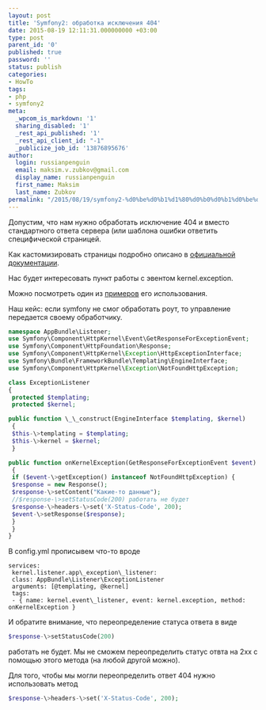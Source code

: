 ```yaml
---
layout: post
title: 'Symfony2: обработка исключения 404'
date: 2015-08-19 12:11:31.000000000 +03:00
type: post
parent_id: '0'
published: true
password: ''
status: publish
categories:
- HowTo
tags:
- php
- symfony2
meta:
  _wpcom_is_markdown: '1'
  sharing_disabled: '1'
  _rest_api_published: '1'
  _rest_api_client_id: "-1"
  _publicize_job_id: '13876895676'
author:
  login: russianpenguin
  email: maksim.v.zubkov@gmail.com
  display_name: russianpenguin
  first_name: Maksim
  last_name: Zubkov
permalink: "/2015/08/19/symfony2-%d0%be%d0%b1%d1%80%d0%b0%d0%b1%d0%be%d1%82%d0%ba%d0%b0-%d0%b8%d1%81%d0%ba%d0%bb%d1%8e%d1%87%d0%b5%d0%bd%d0%b8%d1%8f-404/"
---
```

Допустим, что нам нужно обработать исключение 404 и вместо стандартного ответа сервера (или шаблона ошибки ответить специфической страницей.

Как кастомизировать страницы подробно описано в [официальной документации](http://symfony.com/doc/current/cookbook/controller/error_pages.html).

Нас будет интересовать пункт работы с эвентом kernel.exception.

Можно посмотреть один из [примеров](http://symfonybricks.com/en/brick/custom-exception-page-404-not-found-and-other-exceptions) его использования.

Наш кейс: если symfony не смог обработать роут, то управление передается своему обработчику.

```php
namespace AppBundle\Listener;  
use Symfony\Component\HttpKernel\Event\GetResponseForExceptionEvent;  
use Symfony\Component\HttpFoundation\Response;  
use Symfony\Component\HttpKernel\Exception\HttpExceptionInterface;  
use Symfony\Bundle\FrameworkBundle\Templating\EngineInterface;  
use Symfony\Component\HttpKernel\Exception\NotFoundHttpException;

class ExceptionListener  
{  
 protected $templating;  
 protected $kernel;

public function \_\_construct(EngineInterface $templating, $kernel)  
 {  
 $this-\>templating = $templating;  
 $this-\>kernel = $kernel;  
 }

public function onKernelException(GetResponseForExceptionEvent $event)  
 {  
 if ($event-\>getException() instanceof NotFoundHttpException) {  
 $response = new Response();  
 $response-\>setContent("Какие-то данные");  
 //$response-\>setStatusCode(200) работать не будет  
 $response-\>headers-\>set('X-Status-Code', 200);  
 $event-\>setResponse($response);  
 }  
 }  
}
```

В config.yml прописывем что-то вроде

```
services:  
 kernel.listener.app\_exception\_listener:  
 class: AppBundle\Listener\ExceptionListener  
 arguments: [@templating, @kernel]  
 tags:  
 - { name: kernel.event\_listener, event: kernel.exception, method: onKernelException }
```

И обратите внимание, что переопределение статуса ответа в виде  
```php
$response-\>setStatusCode(200)
```

работать не будет. Мы не сможем переопределить статус отвта на 2хх с помощью этого метода (на любой другой можно).

Для того, чтобы мы могли переопределить ответ 404 нужно использовать метод

```php
$response-\>headers-\>set('X-Status-Code', 200);
```

